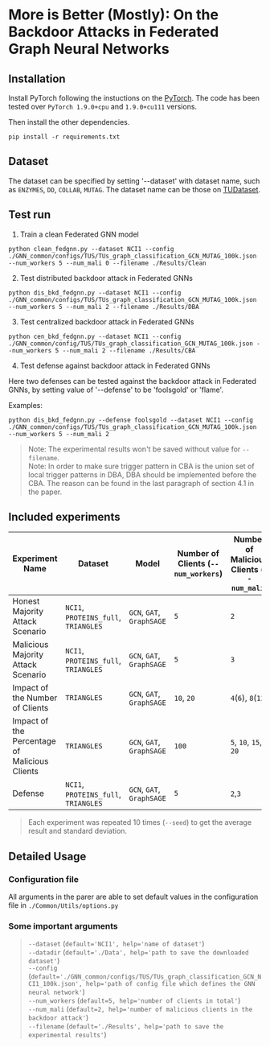 # More is Better (Mostly): On the Backdoor Attacks in Federated Graph Neural Networks

## Installation
Install PyTorch following the instuctions on the [PyTorch](https://pytorch.org/). The code has been tested over `PyTorch 1.9.0+cpu` and `1.9.0+cu111` versions.

Then install the other dependencies.
```
pip install -r requirements.txt
```
## Dataset
The dataset can be specified by setting '--dataset' with dataset name, such as ``ENZYMES``, ``DD``, ``COLLAB``, ``MUTAG``. The dataset name can be those on [TUDataset](https://chrsmrrs.github.io/datasets/docs/datasets/).

## Test run
1. Train a clean Federated GNN model
```
python clean_fedgnn.py --dataset NCI1 --config ./GNN_common/configs/TUS/TUs_graph_classification_GCN_MUTAG_100k.json --num_workers 5 --num_mali 0 --filename ./Results/Clean
```
2. Test distributed backdoor attack in Federated GNNs
```
python dis_bkd_fedgnn.py --dataset NCI1 --config ./GNN_common/configs/TUS/TUs_graph_classification_GCN_MUTAG_100k.json --num_workers 5 --num_mali 2 --filename ./Results/DBA
```
3. Test centralized backdoor attack in Federated GNNs
```
python cen_bkd_fedgnn.py --dataset NCI1 --config ./GNN_common/config/TUS/TUs_graph_classification_GCN_MUTAG_100k.json --num_workers 5 --num_mali 2 --filename ./Results/CBA
```
4. Test defense against backdoor attack in Federated GNNs

Here two defenses can be tested against the backdoor attack in Federated GNNs, by setting value of '--defense' to be 'foolsgold' or 'flame'.

Examples:
```
python dis_bkd_fedgnn.py --defense foolsgold --dataset NCI1 --config ./GNN_common/configs/TUS/TUs_graph_classification_GCN_MUTAG_100k.json --num_workers 5 --num_mali 2
```
> Note: The experimental results won't be saved without value for `--filename`.  
> Note: In order to make sure trigger pattern in CBA is the union set of local trigger patterns in DBA, DBA should be implemented before the CBA. The reason can be found in the last paragraph of section 4.1 in the paper.

## Included experiments

| Experiment Name| Dataset| Model |  Number of Clients (`--num_workers`)| Number of Malicious Clients (`--num_mali`)|
|---------------------|-------------------|-------------|---------|-----------|
| Honest Majority Attack Scenario | `NCI1`, `PROTEINS_full`, `TRIANGLES`  | `GCN`, `GAT`, `GraphSAGE`| `5`  | `2` |
| Malicious Majority Attack Scenario | `NCI1`, `PROTEINS_full`, `TRIANGLES` |`GCN`, `GAT`, `GraphSAGE` | `5`  | `3` |
| Impact of the Number of Clients | `TRIANGLES` |`GCN`, `GAT`, `GraphSAGE` | `10`, `20`  | `4`(`6`), `8`(`12`) |
| Impact of the Percentage of Malicious Clients | `TRIANGLES` |`GCN`, `GAT`, `GraphSAGE` | `100` | `5`, `10`, `15`, `20` |
| Defense | `NCI1`, `PROTEINS_full`, `TRIANGLES` |`GCN`, `GAT`, `GraphSAGE`| `5` | `2`,`3` |

> Each experiment was repeated 10 times (`--seed`) to get the average result and standard deviation.

## Detailed Usage
### Configuration file
All arguments in the parer are able to set default values in the configuration file in ```./Common/Utils/options.py```

### Some important arguments
> `--dataset` (`default='NCI1', help='name of dataset'`)  
> `--datadir` (`default='./Data', help='path to save the downloaded dataset'`)  
> `--config` (`default='./GNN_common/configs/TUS/TUs_graph_classification_GCN_NCI1_100k.json', help='path of config file which defines the GNN neural network'`)  
> `--num_workers` (`default=5, help='number of clients in total'`)  
> `--num_mali` (`default=2, help='number of malicious clients in the backdoor attack'`)  
> `--filename` (`default='./Results', help='path to save the experimental results'`)

